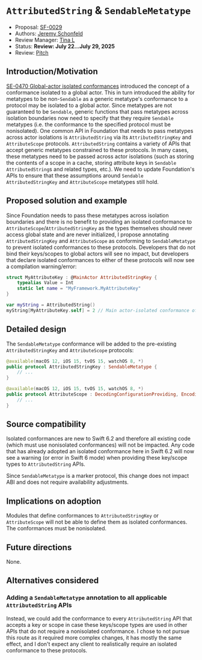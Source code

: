 # `AttributedString` & `SendableMetatype`

* Proposal: [SF-0029](0029-attributedstring-sendable-metatype.md)
* Authors: [Jeremy Schonfeld](https://github.com/jmschonfeld)
* Review Manager: [Tina L](https://github.com/itingliu)
* Status: **Review: July 22...July 29, 2025**
* Review: [Pitch](https://forums.swift.org/t/pitch-attributedstring-sendablemetatype/80986)



## Introduction/Motivation

[SE-0470 Global-actor isolated conformances](https://github.com/swiftlang/swift-evolution/blob/main/proposals/0470-isolated-conformances.md) introduced the concept of a conformance isolated to a global actor. This in turn introduced the ability for metatypes to be non-`Sendable` as a generic metatype's conformance to a protocol may be isolated to a global actor. Since metatypes are not guaranteed to be `Sendable`, generic functions that pass metatypes across isolation boundaries now need to specify that they require `Sendable` metatypes (i.e. the conformance to the specified protocol must be nonisolated). One common API in Foundation that needs to pass metatypes across actor isolations is `AttributedString` via its `AttributedStringKey` and `AttributeScope` protocols. `AttributedString` contains a variety of APIs that accept generic metatypes constrained to these protocols. In many cases, these metatypes need to be passed across actor isolations (such as storing the contents of a scope in a cache, storing attribute keys in `Sendable` `AttributedString`s and related types, etc.). We need to update Foundation's APIs to ensure that these assumptions around `Sendable` `AttributedStringKey` and `AttributeScope` metatypes still hold.

## Proposed solution and example

Since Foundation needs to pass these metatypes across isolation boundaries and there is no benefit to providing an isolated conformance to `AttributeScope`/`AttributedStringKey` as the types themselves should never access global state and are never initialized, I propose annotating `AttributedStringKey` and `AttributeScope` as conforming to `SendableMetatype` to prevent isolated conformances to these protocols. Developers that do not bind their keys/scopes to global actors will see no impact, but developers that declare isolated conformances to either of these protocols will now see a compilation warning/error:

```swift
struct MyAttributeKey : @MainActor AttributedStringKey {
    typealias Value = Int
    static let name = "MyFramework.MyAttributeKey"
}

var myString = AttributedString()
myString[MyAttributeKey.self] = 2 // Main actor-isolated conformance of 'MyAttributeKey' to 'AttributedStringKey' cannot satisfy conformance requirement for a 'Sendable' type parameter 
```

## Detailed design

The `SendableMetatype` conformance will be added to the pre-existing `AttributedStringKey` and `AttributeScope` protocols:

```swift
@available(macOS 12, iOS 15, tvOS 15, watchOS 8, *)
public protocol AttributedStringKey : SendableMetatype {
    // ...
}

@available(macOS 12, iOS 15, tvOS 15, watchOS 8, *)
public protocol AttributeScope : DecodingConfigurationProviding, EncodingConfigurationProviding, SendableMetatype {
    // ...
}
```

## Source compatibility

Isolated conformances are new to Swift 6.2 and therefore all existing code (which must use nonisolated conformances) will not be impacted. Any code that has already adopted an isolated conformance here in Swift 6.2 will now see a warning (or error in Swift 6 mode) when providing these key/scope types to `AttributedString` APIs.

Since `SendableMetatype` is a marker protocol, this change does not impact ABI and does not require availability adjustments.

## Implications on adoption

Modules that define conformances to `AttributedStringKey` or `AttributeScope` will not be able to define them as isolated conformances. The conformances must be nonisolated.

## Future directions

None.

## Alternatives considered

### Adding a `SendableMetatype` annotation to all applicable `AttributedString` APIs

Instead, we could add the conformance to every `AttributedString` API that accepts a key or scope in case these keys/scope types are used in other APIs that do not require a nonisolated conformance. I chose to not pursue this route as it required more complex changes, it has mostly the same effect, and I don't expect any client to realistically require an isolated conformance to these protocols.
